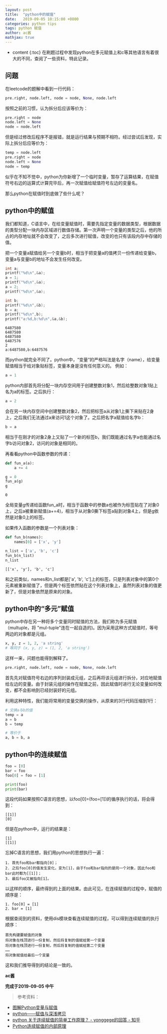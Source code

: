 ```yaml
---
layout: post
title:  "python中的赋值"
date:   2019-09-05 10:15:00 +0800
categories: python tips
tags: python 赋值
author: ac酱
mathjax: true
---
```


* content
{:toc}
在刷题过程中发现python在多元赋值上和c等其他语言有着很大的不同，查阅了一些资料，特此记录。



## 问题

在leetcode的题解中看到一行代码：
```python
pre.right, node.left, node = node, None, node.left
```
按照之前的习惯，认为拆分后应该等价为：
```python
pre.right = node
node.left = None
node = node.left
```
但是经过修改后程序不是报错，就是运行结果与预期不相符。经过尝试后发现，实际上拆分后应等价为：
```python
temp = node.left
pre.right = node
node.left = None
node = temp 
```
似乎在不知不觉中，python为你新增了一个临时变量，暂存了运算结果，在赋值符号右边的运算式计算完毕后，再一次赋值给赋值符号左边的变量名。

那么python在赋值时到底做了些什么呢？

## python中的赋值

我们都知道，C语言中，在给变量赋值时，需要先指定变量的数据类型，根据数据的类型分配一块内存区域进行数值存储。第一次声明一个变量的类型之后，他的所占的内存地址就不会改变了，之后多次进行赋值，改变的也只有该段内存中存储的值。

把一个变量a赋值给另一个变量b时，相当于把变量a的值拷贝一份传递给变量b，变量a与变量b的地址不会发生任何改变。
```c
int a;
printf("%d\n",&a);
a = 1;
printf("%d\n",&a);
a = 2;
printf("%d\n",&a);

int b;
printf("%d\n",&b);
b = a;
printf("%d\n",b);
printf("a:%d,b:%d\n",&a,&b);
```
```
6487580
6487580
6487580
6487576
2
a:6487580,b:6487576
```
而python就完全不同了。python中，“变量”的严格叫法是名字（name），给变量赋值相当于给对象贴标签，变量本身是没有任何意义的。
例如：
```python
a = 1
```
python内部首先将分配一块内存空间用于创建整数对象1，然后给整数对象1贴上名为a的标签。之后执行：
```python
a = 2
```
会在另一块内存空间中创建整数对象2，然后把标签a从对象1上撕下来贴在2身上，之后我们无法通过a来访问1这个对象了。之后把名字a赋值给名字b：
```python
b = a
```
相当于在刚才的对象2身上又贴了一个新的标签b，我们既能通过名字a也能通过名字b访问对象2，访问的对象是相同的。

再看看python中函数参数的传递：
```python
def fun_a(a):
    a += 4

g = 0
fun_a(g)
g
```
```
0
```
全局变量g传递给函数fun_a时，相当于函数中的参数a也被作为标签贴在了对象0上，之后a被重新赋值(a+=4)，相当于从对象0撕下标签a贴到对象4上，但是g依然是对象0上的标签。

如果传入函数的参数是一个列表对象：
```python
def fun_b(names):
    names[0] = ['x', 'y']

n_list = ['a', 'b', 'c']
fun_b(n_list)
n_list
```
```
[['x', 'y'], 'b', 'c']
```
和之前类似，names和n_list都是['a', 'b', 'c']上的标签，只是列表对象中的第0个元素被重新赋值了，但是两个标签依然贴在这个列表对象上，虽然列表对象的值更新了，但是对象依然是原来的对象。

## python中的“多元”赋值

python中存在另一种将多个变量同时赋值的方法，我们称为多元赋值（multuple，将 "mul-tuple"连在一起自造的)。因为采用这种方式赋值时，等号两边的对象都是元组。
```python
x, y, z = 1, 2, 'a string'
# 等同于 (x, y, z) = (1, 2, 'a string')
```

这样一来，问题也能得到解释了。
```python
pre.right, node.left, node = node, None, node.left
```
首先先对赋值符号右边的序列封装成元组，之后再将该元组进行拆分，对应地赋值给左边的变量。由于封装元组的操作在赋值之前，因此赋值时进行无论变量如何改变，都不会影响到已经封装好的元组。

利用这种特性，我们能将常用的变量交换的操作，从原来的3行代码压缩到1行：
```python
# 交换a与b的值
temp = a
a = b
b = temp

# 等价于
a, b = b, a
```

## python中的连续赋值

```python
foo = [0]
bar = foo
foo[0] = foo = [1]

print(foo)
print(bar)
```
这段代码如果按照C语言的思想，以foo[0]=(foo=[1])的循序执行的话，将会得到：
```
[[1]]
[0]
```
但是在python中，运行的结果是：
```
[1]
[[1]]
```
忘掉C语言的思想，我们用python的思想执行一遍：

    1. 首先foo和bar都指向[0]；
    2. 之后foo[0]的值发生变化，变为[1]，由于foo和bar指向的是同一个对象，因此foo和bar此时都为[[1]]；
    3. 最后foo又被指向[1]。

以这样的顺序，最终得到的上面的结果。由此可见，在连续赋值的过程中，赋值的顺序是：

    1. foo[0] = [1]
    2. bar = [1]

根据查阅到的资料，使用dis模块查看连续赋值的过程，可以得到连续赋值的执行顺序：

    首先构建要赋值的对象
    将对象在栈顶进行一份复制，然后将复制的值赋给第一个变量
    将对象在栈顶进行一份复制，然后将复制的值赋给第二个变量
    ……
    将对象赋值给最后一个变量

这和我们推导得到的结论是一致的。

**ac酱**

**完成于2019-09-05 中午**

> 参考资料：
* [图解Python变量与赋值](https://foofish.net/python-variable.html)
* [python——赋值与深浅拷贝](https://www.cnblogs.com/Eva-J/p/5534037.html)
* [python 关于连续赋值的简单工作原理？ - yonggege的回答 - 知乎](https://www.zhihu.com/question/46505057/answer/227007709)
* [Python连续赋值的内部原理](https://imliyan.com/blogs/article/Python%E8%BF%9E%E7%BB%AD%E8%B5%8B%E5%80%BC%E7%9A%84%E5%86%85%E9%83%A8%E5%8E%9F%E7%90%86/)